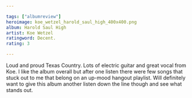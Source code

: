 ```yaml
---

tags: ["albumreview"]
heroimage: koe_wetzel_harold_saul_high_400x400.png
album: Harold Saul High
artist: Koe Wetzel
ratingword: Decent.
rating: 3

---
```


Loud and proud Texas Country. Lots of electric guitar and great vocal from Koe. I like the album overall but after one listen there were few songs that stuck out to me that belong on an up-mood hangout playlist. Will definitely want to give this album another listen down the line though and see what stands out.

